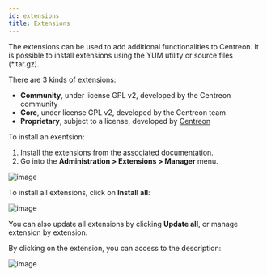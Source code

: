 ```yaml
---
id: extensions
title: Extensions
---
```


The extensions can be used to add additional functionalities to Centreon. It is
possible to install extensions using the YUM utility or source files
(\*.tar.gz).

There are 3 kinds of extensions:

- **Community**, under license GPL v2, developed by the Centreon community
- **Core**, under license GPL v2, developed by the Centreon team
- **Proprietary**, subject to a license, developed by
[Centreon](http://www.centreon.com)

To install an exentsion:

1. Install the extensions from the associated documentation.
2. Go into the **Administration > Extensions > Manager** menu.

![image](assets/administration/install-imp-1.png)

To install all extensions, click on **Install all**:

![image](assets/administration/install-imp-2.png)

You can also update all extensions by clicking **Update all**, or manage
extension by extension.

By clicking on the extension, you can access to the description:

![image](assets/administration/extension-popin.png)
